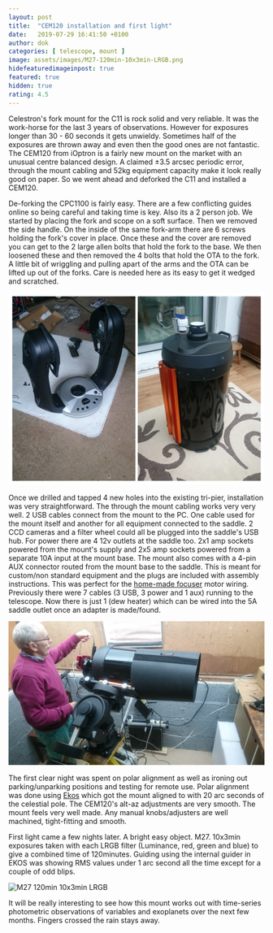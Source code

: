 ```yaml
---
layout: post
title:  "CEM120 installation and first light"
date:   2019-07-29 16:41:50 +0100
author: dok
categories: [ telescope, mount ]
image: assets/images/M27-120min-10x3min-LRGB.png
hidefeaturedimageinpost: true
featured: true
hidden: true
rating: 4.5
---
```


Celestron's fork mount for the C11 is rock solid and very reliable. It was the work-horse for the last 3 years of observations. However for exposures longer than 30 - 60 seconds it gets unwieldy. Sometimes half of the exposures are thrown away and even then the good ones are not fantastic. The CEM120 from iOptron is a fairly new mount on the market with an unusual centre balanced design. A claimed ±3.5 arcsec periodic error, through the mount cabling and 52kg equipment capacity make it look really good on paper. So we went ahead and deforked the C11 and installed a CEM120.

De-forking the CPC1100 is fairly easy. There are a few conflicting guides online so being careful and taking time is key. Also its a 2 person job. We started by placing the fork and scope on a soft surface. Then we removed the side handle. On the inside of the same fork-arm there are 6 screws holding the fork's cover in place. Once these and the cover are removed you can get to the 2 large allen bolts that hold the fork to the base. We then loosened these and then removed the 4 bolts that hold the OTA to the fork. A little bit of wriggling and pulling apart of the arms and the OTA can be lifted up out of the forks. Care is needed here as its easy to get it wedged and scratched.

![deforked](/assets/images/deforked.jpg)

Once we drilled and tapped 4 new holes into the existing tri-pier, installation was very straightforward. The through the mount cabling works very very well. 2 USB cables connect from the mount to the PC. One cable used for the mount itself and another for all equipment connected to the saddle. 2 CCD cameras and a filter wheel could all be plugged into the saddle's USB hub. For power there are 4 12v outlets at the saddle too. 2x1 amp sockets powered from the mount's supply and 2x5 amp sockets powered from a separate 10A input at the mount base. The mount also comes with a 4-pin AUX connector routed from the mount base to the saddle. This is meant for custom/non standard equipment and the plugs are included with assembly instructions. This was perfect for the [home-made focuser](https://github.com/dokeeffe/ip-focuser) motor wiring. Previously there were 7 cables (3 USB, 3 power and 1 aux) running to the telescope. Now there is just 1 (dew heater) which can be wired into the 5A saddle outlet once an adapter is made/found.

![wiring up](/assets/images/cem120-wiring.jpg)

The first clear night was spent on polar alignment as well as ironing out parking/unparking positions and testing for remote use. Polar alignment was done using [Ekos](https://indilib.org/about/ekos/alignment-module.html) which got the mount aligned to with 20 arc seconds of the celestial pole. The CEM120's alt-az adjustments are very smooth. The mount feels very well made. Any manual knobs/adjusters are well machined, tight-fitting and smooth.

First light came a few nights later. A bright easy object. M27. 10x3min exposures taken with each LRGB filter (Luminance, red, green and blue) to give a combined time of 120minutes. Guiding using the internal guider in EKOS was showing RMS values under 1 arc second all the time except for a couple of odd blips. 

![M27 120min 10x3min LRGB](/assets/images/M27-120min-10x3min-LRGB.png)

It will be really interesting to see how this mount works out with time-series photometric observations of variables and exoplanets over the next few months. Fingers crossed the rain stays away.
